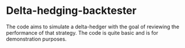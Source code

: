 # Delta-hedging-backtester
The code aims to simulate a delta-hedger with the goal of reviewing the performance of that strategy. The code is quite basic and is for demonstration purposes.
